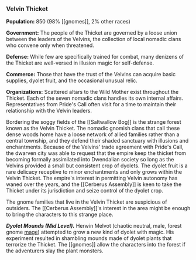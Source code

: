 ### Velvin Thicket

**Population:** 850 (98% [[gnomes]], 2% other races)

**Government:** The people of the Thicket are governed by a loose union between the leaders of the Velvins, the collection of local nomadic clans who convene only when threatened.

**Defense:** While few are specifically trained for combat, many denizens of the Thicket are well-versed in illusion magic for self-defense.

**Commerce:** Those that have the trust of the Velvins can acquire basic supplies, dyolet fruit, and the occasional unusual relic.

**Organizations:** Scattered altars to the Wild Mother exist throughout the Thicket. Each of the seven nomadic clans handles its own internal affairs. Representatives from Pride's Call often visit for a time to maintain their relationship with the Velvin leaders.

Bordering the soggy fields of the [[Saltwallow Bog]] is the strange forest known as the Velvin Thicket. The nomadic gnomish clans that call these dense woods home have a loose network of allied families rather than a central township, and they defend their shaded sanctuary with illusions and enchantments. Because of the Velvins' trade agreement with Pride's Call, the dwarven city was able to request that the empire keep the thicket from becoming formally assimilated into Dwendalian society so long as the Velvins provided a small but consistent crop of dyolets. The dyolet fruit is a rare delicacy receptive to minor enchantments and only grows within the Velvin Thicket. The empire's interest in permitting Velvin autonomy has waned over the years, and the [[Cerberus Assembly]] is keen to take the Thicket under its jurisdiction and seize control of the dyolet crop.

The gnome families that live in the Velvin Thicket are suspicious of outsiders. The [[Cerberus Assembly]]'s interest in the area might be enough to bring the characters to this strange place.

_**Dyolet Mounds (Mid Level).**_ Herwin Melvot (chaotic neutral, male, forest gnome [mage](https://www.dndbeyond.com/monsters/mage)) attempted to grow a new kind of dyolet with magic. His experiment resulted in shambling mounds made of dyolet plants that terrorize the Thicket. The [[gnomes]] allow the characters into the forest if the adventurers slay the plant monsters.
